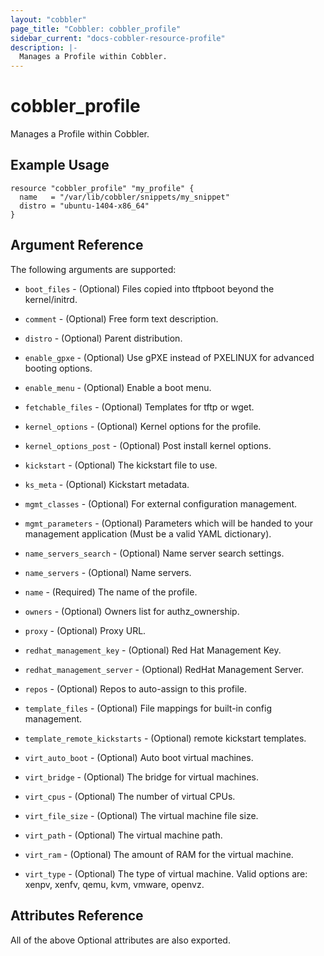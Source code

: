 ```yaml
---
layout: "cobbler"
page_title: "Cobbler: cobbler_profile"
sidebar_current: "docs-cobbler-resource-profile"
description: |-
  Manages a Profile within Cobbler.
---
```


# cobbler\_profile

Manages a Profile within Cobbler.

## Example Usage

```
resource "cobbler_profile" "my_profile" {
  name   = "/var/lib/cobbler/snippets/my_snippet"
  distro = "ubuntu-1404-x86_64"
}
```

## Argument Reference

The following arguments are supported:

* `boot_files` - (Optional) Files copied into tftpboot beyond the
  kernel/initrd.

* `comment` - (Optional) Free form text description.

* `distro` - (Optional) Parent distribution.

* `enable_gpxe` - (Optional) Use gPXE instead of PXELINUX for
  advanced booting options.

* `enable_menu` - (Optional) Enable a boot menu.

* `fetchable_files` - (Optional) Templates for tftp or wget.

* `kernel_options` - (Optional) Kernel options for the profile.

* `kernel_options_post` - (Optional) Post install kernel options.

* `kickstart` - (Optional) The kickstart file to use.

* `ks_meta` - (Optional) Kickstart metadata.

* `mgmt_classes` - (Optional) For external configuration management.

* `mgmt_parameters` - (Optional) Parameters which will be handed to
  your management application (Must be a valid YAML dictionary).

* `name_servers_search` - (Optional) Name server search settings.

* `name_servers` - (Optional) Name servers.

* `name` - (Required) The name of the profile.

* `owners` - (Optional) Owners list for authz_ownership.

* `proxy` - (Optional) Proxy URL.

* `redhat_management_key` - (Optional) Red Hat Management Key.

* `redhat_management_server` - (Optional) RedHat Management Server.

* `repos` - (Optional) Repos to auto-assign to this profile.

* `template_files` - (Optional) File mappings for built-in config
  management.

* `template_remote_kickstarts` - (Optional) remote kickstart
  templates.

* `virt_auto_boot` - (Optional) Auto boot virtual machines.

* `virt_bridge` - (Optional) The bridge for virtual machines.

* `virt_cpus` - (Optional) The number of virtual CPUs.

* `virt_file_size` - (Optional) The virtual machine file size.

* `virt_path` - (Optional) The virtual machine path.

* `virt_ram` - (Optional) The amount of RAM for the virtual machine.

* `virt_type` - (Optional) The type of virtual machine. Valid options
  are: xenpv, xenfv, qemu, kvm, vmware, openvz.

## Attributes Reference

All of the above Optional attributes are also exported.
